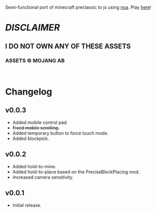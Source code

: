 Semi-functional port of minecraft preclassic to js using [noa](https://github.com/fenomas/noa).
Play [here](https://themeow.ml/noa-mc/noagame/build/)!

# **_DISCLAIMER_**

## I DO NOT OWN ANY OF THESE ASSETS

### ASSETS &copy; MOJANG AB

<br>

# Changelog

## v0.0.3

- Added mobile control pad.
- ~~Fixed mobile scrolling.~~
- Added temporary button to force touch mode.
- Added blockpick.

## v0.0.2

- Added hold-to-mine.
- Added hold-to-place based on the PreciseBlockPlacing mod.
- Increased camera sensitivity.

## v0.0.1

- Initial release.
